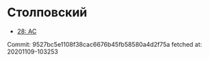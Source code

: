 # Столповский
- [28: AC](28.md)

Commit: 9527bc5e1108f38cac6676b45fb58580a4d2f75a
 fetched at: 20201109-103253
